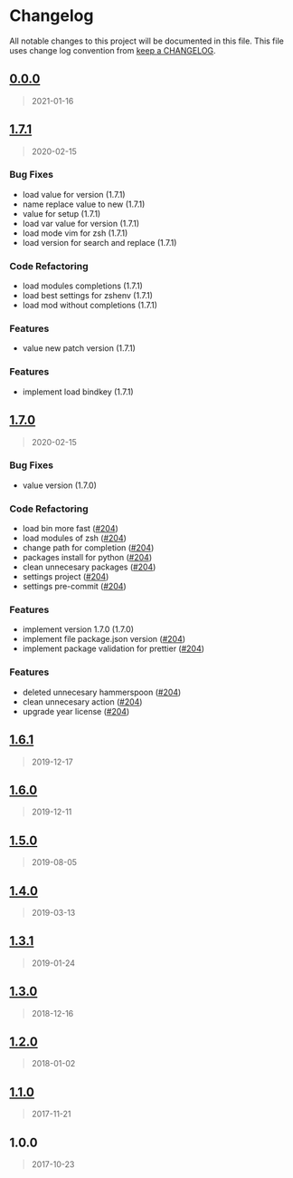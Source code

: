 # Changelog

All notable changes to this project will be documented in this file. This file uses change log convention from [keep a CHANGELOG](http://keepachangelog.com/en/0.3.0/).

<a name="0.0.0"></a>

## [0.0.0](https://github.com/luismayta/dotfiles/compare/1.7.1...0.0.0)

> 2021-01-16

<a name="1.7.1"></a>

## [1.7.1](https://github.com/luismayta/dotfiles/compare/1.7.0...1.7.1)

> 2020-02-15

### Bug Fixes

- load value for version (1.7.1)
- name replace value to new (1.7.1)
- value for setup (1.7.1)
- load var value for version (1.7.1)
- load mode vim for zsh (1.7.1)
- load version for search and replace (1.7.1)

### Code Refactoring

- load modules completions (1.7.1)
- load best settings for zshenv (1.7.1)
- load mod without completions (1.7.1)

### Features

- value new patch version (1.7.1)

### Features

- implement load bindkey (1.7.1)

<a name="1.7.0"></a>

## [1.7.0](https://github.com/luismayta/dotfiles/compare/1.6.1...1.7.0)

> 2020-02-15

### Bug Fixes

- value version (1.7.0)

### Code Refactoring

- load bin more fast ([#204](https://github.com/luismayta/dotfiles/issues/204))
- load modules of zsh ([#204](https://github.com/luismayta/dotfiles/issues/204))
- change path for completion ([#204](https://github.com/luismayta/dotfiles/issues/204))
- packages install for python ([#204](https://github.com/luismayta/dotfiles/issues/204))
- clean unnecesary packages ([#204](https://github.com/luismayta/dotfiles/issues/204))
- settings project ([#204](https://github.com/luismayta/dotfiles/issues/204))
- settings pre-commit ([#204](https://github.com/luismayta/dotfiles/issues/204))

### Features

- implement version 1.7.0 (1.7.0)
- implement file package.json version ([#204](https://github.com/luismayta/dotfiles/issues/204))
- implement package validation for prettier ([#204](https://github.com/luismayta/dotfiles/issues/204))

### Features

- deleted unnecesary hammerspoon ([#204](https://github.com/luismayta/dotfiles/issues/204))
- clean unnecesary action ([#204](https://github.com/luismayta/dotfiles/issues/204))
- upgrade year license ([#204](https://github.com/luismayta/dotfiles/issues/204))

<a name="1.6.1"></a>

## [1.6.1](https://github.com/luismayta/dotfiles/compare/1.6.0...1.6.1)

> 2019-12-17

<a name="1.6.0"></a>

## [1.6.0](https://github.com/luismayta/dotfiles/compare/1.5.0...1.6.0)

> 2019-12-11

<a name="1.5.0"></a>

## [1.5.0](https://github.com/luismayta/dotfiles/compare/1.4.0...1.5.0)

> 2019-08-05

<a name="1.4.0"></a>

## [1.4.0](https://github.com/luismayta/dotfiles/compare/1.3.1...1.4.0)

> 2019-03-13

<a name="1.3.1"></a>

## [1.3.1](https://github.com/luismayta/dotfiles/compare/1.3.0...1.3.1)

> 2019-01-24

<a name="1.3.0"></a>

## [1.3.0](https://github.com/luismayta/dotfiles/compare/1.2.0...1.3.0)

> 2018-12-16

<a name="1.2.0"></a>

## [1.2.0](https://github.com/luismayta/dotfiles/compare/1.1.0...1.2.0)

> 2018-01-02

<a name="1.1.0"></a>

## [1.1.0](https://github.com/luismayta/dotfiles/compare/1.0.0...1.1.0)

> 2017-11-21

<a name="1.0.0"></a>

## 1.0.0

> 2017-10-23
